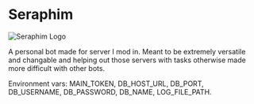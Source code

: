 # Seraphim

![Seraphim Logo](https://cdn.discordapp.com/avatars/700857077672706120/3436b2471afc77f3fdf6579ddd32deec.png?size=256)

A personal bot made for server I mod in. Meant to be extremely versatile and changable and helping out those servers with tasks otherwise made more difficult with other bots.

Environment vars: MAIN_TOKEN, DB_HOST_URL, DB_PORT, DB_USERNAME, DB_PASSWORD, DB_NAME, LOG_FILE_PATH.
